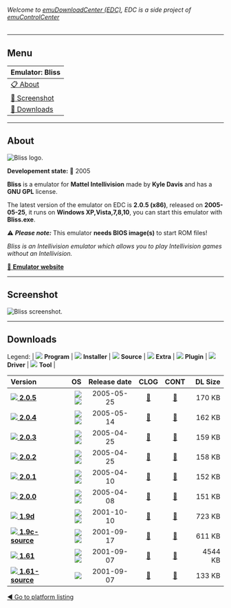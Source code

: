 ###### Welcome to [emuDownloadCenter (EDC)](https://github.com/PhoenixInteractiveNL/emuDownloadCenter/wiki/), EDC is a side project of [emuControlCenter](https://github.com/PhoenixInteractiveNL/emuControlCenter/wiki/)
***
## Menu
| **Emulator: Bliss** |
|:---------|
| [:clipboard: About](#about) |
| [:sunrise: Screenshot](#screenshot) |
| [:floppy_disk: Downloads](#downloads) |
***
## About
![](https://github.com/PhoenixInteractiveNL/emuDownloadCenter/wiki/images_emulator/bliss_logo_200.jpg "Bliss logo.")

**Developement state:** :red_circle: 2005

**Bliss** is a emulator for **Mattel Intellivision** made by **Kyle Davis** and has a **GNU GPL** license.

The latest version of the emulator on EDC is **2.0.5 (x86)**, released on **2005-05-25**, it runs on **Windows XP,Vista,7,8,10**, you can start this emulator with **Bliss.exe**.

:warning: _**Please note:**_ This emulator **needs BIOS image(s)** to start ROM files!

_Bliss is an Intellivision emulator which allows you to play Intellivision games without an Intellivision._

[:link: **Emulator website**](http://bliss.kylesblog.com/index.php?option=com_frontpage&Itemid=1)
***
## Screenshot
![](https://raw.githubusercontent.com/PhoenixInteractiveNL/emuDownloadCenter/master/hooks/bliss/emulator_screen_01.jpg "Bliss screenshot.")
***
## Downloads
Legend: | 
![](https://raw.githubusercontent.com/wiki/PhoenixInteractiveNL/emuDownloadCenter/images_misc/icon_program_24.png) **Program** | 
![](https://raw.githubusercontent.com/wiki/PhoenixInteractiveNL/emuDownloadCenter/images_misc/icon_installer_24.png) **Installer** | 
![](https://raw.githubusercontent.com/wiki/PhoenixInteractiveNL/emuDownloadCenter/images_misc/icon_source_code_24.png) **Source** | 
![](https://raw.githubusercontent.com/wiki/PhoenixInteractiveNL/emuDownloadCenter/images_misc/icon_extra_24.png) **Extra** | 
![](https://raw.githubusercontent.com/wiki/PhoenixInteractiveNL/emuDownloadCenter/images_misc/icon_plugin_24.png) **Plugin** | 
![](https://raw.githubusercontent.com/wiki/PhoenixInteractiveNL/emuDownloadCenter/images_misc/icon_driver_24.png) **Driver** | 
![](https://raw.githubusercontent.com/wiki/PhoenixInteractiveNL/emuDownloadCenter/images_misc/icon_tool_24.png) **Tool** | 
 
| Version | OS | Release date | CLOG | CONT | DL Size |
|:--------|---:|:------------:|:----:|:----:|--------:|
| [![](https://raw.githubusercontent.com/wiki/PhoenixInteractiveNL/emuDownloadCenter/images_misc/icon_program_24.png) **2.0.5**](https://github.com/PhoenixInteractiveNL/edc-repo0007/raw/master/bliss/2.0.5.7z) | ![](https://raw.githubusercontent.com/wiki/PhoenixInteractiveNL/emuDownloadCenter/images_misc/logo_windows_24.png)![](https://raw.githubusercontent.com/wiki/PhoenixInteractiveNL/emuDownloadCenter/images_misc/icon_32-bit_24.png) | 2005-05-25 | [:page_facing_up:](https://github.com/PhoenixInteractiveNL/edc-repo0007/blob/master/bliss/2.0.5_changelog.txt) | [:mag_right:](https://github.com/PhoenixInteractiveNL/edc-repo0007/blob/master/bliss/2.0.5_contents.txt) | 170 KB |
| [![](https://raw.githubusercontent.com/wiki/PhoenixInteractiveNL/emuDownloadCenter/images_misc/icon_program_24.png) **2.0.4**](https://github.com/PhoenixInteractiveNL/edc-repo0007/raw/master/bliss/2.0.4.7z) | ![](https://raw.githubusercontent.com/wiki/PhoenixInteractiveNL/emuDownloadCenter/images_misc/logo_windows_24.png)![](https://raw.githubusercontent.com/wiki/PhoenixInteractiveNL/emuDownloadCenter/images_misc/icon_32-bit_24.png) | 2005-05-14 | [:page_facing_up:](https://github.com/PhoenixInteractiveNL/edc-repo0007/blob/master/bliss/2.0.4_changelog.txt) | [:mag_right:](https://github.com/PhoenixInteractiveNL/edc-repo0007/blob/master/bliss/2.0.4_contents.txt) | 162 KB |
| [![](https://raw.githubusercontent.com/wiki/PhoenixInteractiveNL/emuDownloadCenter/images_misc/icon_program_24.png) **2.0.3**](https://github.com/PhoenixInteractiveNL/edc-repo0007/raw/master/bliss/2.0.3.7z) | ![](https://raw.githubusercontent.com/wiki/PhoenixInteractiveNL/emuDownloadCenter/images_misc/logo_windows_24.png)![](https://raw.githubusercontent.com/wiki/PhoenixInteractiveNL/emuDownloadCenter/images_misc/icon_32-bit_24.png) | 2005-04-25 | [:page_facing_up:](https://github.com/PhoenixInteractiveNL/edc-repo0007/blob/master/bliss/2.0.3_changelog.txt) | [:mag_right:](https://github.com/PhoenixInteractiveNL/edc-repo0007/blob/master/bliss/2.0.3_contents.txt) | 159 KB |
| [![](https://raw.githubusercontent.com/wiki/PhoenixInteractiveNL/emuDownloadCenter/images_misc/icon_program_24.png) **2.0.2**](https://github.com/PhoenixInteractiveNL/edc-repo0007/raw/master/bliss/2.0.2.7z) | ![](https://raw.githubusercontent.com/wiki/PhoenixInteractiveNL/emuDownloadCenter/images_misc/logo_windows_24.png)![](https://raw.githubusercontent.com/wiki/PhoenixInteractiveNL/emuDownloadCenter/images_misc/icon_32-bit_24.png) | 2005-04-25 | [:page_facing_up:](https://github.com/PhoenixInteractiveNL/edc-repo0007/blob/master/bliss/2.0.2_changelog.txt) | [:mag_right:](https://github.com/PhoenixInteractiveNL/edc-repo0007/blob/master/bliss/2.0.2_contents.txt) | 158 KB |
| [![](https://raw.githubusercontent.com/wiki/PhoenixInteractiveNL/emuDownloadCenter/images_misc/icon_program_24.png) **2.0.1**](https://github.com/PhoenixInteractiveNL/edc-repo0007/raw/master/bliss/2.0.1.7z) | ![](https://raw.githubusercontent.com/wiki/PhoenixInteractiveNL/emuDownloadCenter/images_misc/logo_windows_24.png)![](https://raw.githubusercontent.com/wiki/PhoenixInteractiveNL/emuDownloadCenter/images_misc/icon_32-bit_24.png) | 2005-04-10 | [:page_facing_up:](https://github.com/PhoenixInteractiveNL/edc-repo0007/blob/master/bliss/2.0.1_changelog.txt) | [:mag_right:](https://github.com/PhoenixInteractiveNL/edc-repo0007/blob/master/bliss/2.0.1_contents.txt) | 152 KB |
| [![](https://raw.githubusercontent.com/wiki/PhoenixInteractiveNL/emuDownloadCenter/images_misc/icon_program_24.png) **2.0.0**](https://github.com/PhoenixInteractiveNL/edc-repo0007/raw/master/bliss/2.0.0.7z) | ![](https://raw.githubusercontent.com/wiki/PhoenixInteractiveNL/emuDownloadCenter/images_misc/logo_windows_24.png)![](https://raw.githubusercontent.com/wiki/PhoenixInteractiveNL/emuDownloadCenter/images_misc/icon_32-bit_24.png) | 2005-04-08 | [:page_facing_up:](https://github.com/PhoenixInteractiveNL/edc-repo0007/blob/master/bliss/2.0.0_changelog.txt) | [:mag_right:](https://github.com/PhoenixInteractiveNL/edc-repo0007/blob/master/bliss/2.0.0_contents.txt) | 151 KB |
| [![](https://raw.githubusercontent.com/wiki/PhoenixInteractiveNL/emuDownloadCenter/images_misc/icon_program_24.png) **1.9d**](https://github.com/PhoenixInteractiveNL/edc-repo0007/raw/master/bliss/1.9d.7z) | ![](https://raw.githubusercontent.com/wiki/PhoenixInteractiveNL/emuDownloadCenter/images_misc/logo_windows_24.png)![](https://raw.githubusercontent.com/wiki/PhoenixInteractiveNL/emuDownloadCenter/images_misc/icon_32-bit_24.png) | 2001-10-10 | [:page_facing_up:](https://github.com/PhoenixInteractiveNL/edc-repo0007/blob/master/bliss/1.9d_changelog.txt) | [:mag_right:](https://github.com/PhoenixInteractiveNL/edc-repo0007/blob/master/bliss/1.9d_contents.txt) | 723 KB |
| [![](https://raw.githubusercontent.com/wiki/PhoenixInteractiveNL/emuDownloadCenter/images_misc/icon_program_24.png) **1.9c-source**](https://github.com/PhoenixInteractiveNL/edc-repo0007/raw/master/bliss/1.9c-source.7z) | ![](https://raw.githubusercontent.com/wiki/PhoenixInteractiveNL/emuDownloadCenter/images_misc/logo_windows_24.png)![](https://raw.githubusercontent.com/wiki/PhoenixInteractiveNL/emuDownloadCenter/images_misc/icon_32-bit_24.png) | 2001-09-17 | [:page_facing_up:](https://github.com/PhoenixInteractiveNL/edc-repo0007/blob/master/bliss/1.9c-source_changelog.txt) | [:mag_right:](https://github.com/PhoenixInteractiveNL/edc-repo0007/blob/master/bliss/1.9c-source_contents.txt) | 611 KB |
| [![](https://raw.githubusercontent.com/wiki/PhoenixInteractiveNL/emuDownloadCenter/images_misc/icon_program_24.png) **1.61**](https://github.com/PhoenixInteractiveNL/edc-repo0007/raw/master/bliss/1.61.7z) | ![](https://raw.githubusercontent.com/wiki/PhoenixInteractiveNL/emuDownloadCenter/images_misc/logo_windows_24.png)![](https://raw.githubusercontent.com/wiki/PhoenixInteractiveNL/emuDownloadCenter/images_misc/icon_32-bit_24.png) | 2001-09-07 | [:page_facing_up:](https://github.com/PhoenixInteractiveNL/edc-repo0007/blob/master/bliss/1.61_changelog.txt) | [:mag_right:](https://github.com/PhoenixInteractiveNL/edc-repo0007/blob/master/bliss/1.61_contents.txt) | 4544 KB |
| [![](https://raw.githubusercontent.com/wiki/PhoenixInteractiveNL/emuDownloadCenter/images_misc/icon_source_code_24.png) **1.61-source**](https://github.com/PhoenixInteractiveNL/edc-repo0007/raw/master/bliss/1.61-source.7z) | ![](https://raw.githubusercontent.com/wiki/PhoenixInteractiveNL/emuDownloadCenter/images_misc/icon_32-bit_24.png) | 2001-09-07 | [:page_facing_up:](https://github.com/PhoenixInteractiveNL/edc-repo0007/blob/master/bliss/1.61-source_changelog.txt) | [:mag_right:](https://github.com/PhoenixInteractiveNL/edc-repo0007/blob/master/bliss/1.61-source_contents.txt) | 133 KB |

[:arrow_backward: Go to platform listing](https://github.com/PhoenixInteractiveNL/emuDownloadCenter/wiki/EDC-Platform-List)
